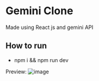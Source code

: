 # Gemini Clone
Made using React js and gemini API

## How to run

- npm i && npm run dev


Preview: 
![image](https://github.com/user-attachments/assets/5b888fd8-8241-4e65-aebb-3a3ebf51b04f)

